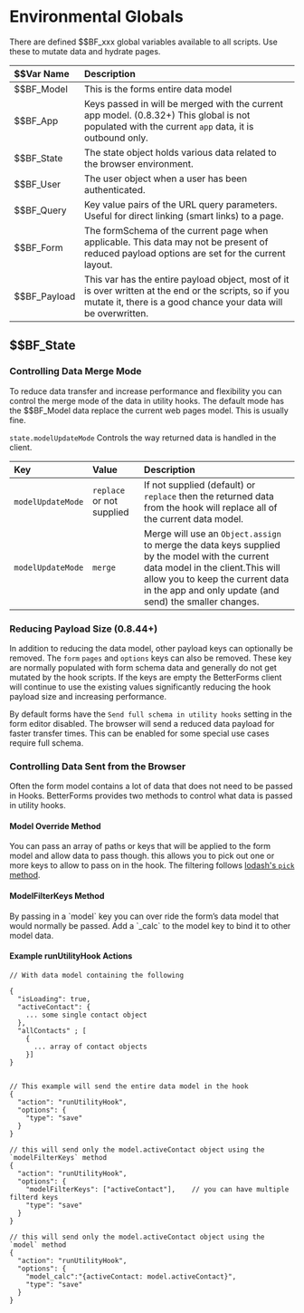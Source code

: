 # Environmental Globals

There are defined $$BF\_xxx global variables available to all scripts. Use these to mutate data and hydrate pages.

| $$Var Name | Description |
| :--- | :--- |
| $$BF\_Model | This is the forms entire data model |
| $$BF\_App | Keys passed in will be merged with the current app model.  \(0.8.32+\) This global is not populated with the current `app` data, it is outbound only. |
| $$BF\_State | The state object holds various data related to the browser environment. |
| $$BF\_User | The user object when a user has been authenticated. |
| $$BF\_Query | Key value pairs of the URL query parameters. Useful for direct linking \(smart links\) to a page. |
| $$BF\_Form | The formSchema of the current page when applicable. This data may not be present of reduced payload options are set for the current layout. |
| $$BF\_Payload | This var has the entire payload object, most of it is over written at the end or the scripts, so if you mutate it, there is a good chance your data will be overwritten. |

## $$BF\_State

### Controlling Data Merge Mode

To reduce data transfer and increase performance and flexibility you can control the merge mode of the data in utility hooks. The default mode has the $$BF\_Model data replace the current web pages model. This is usually fine. 

`state.modelUpdateMode` Controls the way returned data is handled in the client.

| Key | Value | Description |
| :--- | :--- | :--- |
| `modelUpdateMode` | `replace`  or not supplied | If not supplied \(default\) or `replace` then the returned data from the hook will replace all of the current data model.  |
| `modelUpdateMode` | `merge` | Merge will use an `Object.assign` to merge the data keys supplied by the model with the current data model in the client.This will allow you to keep the current data in the app and only update \(and send\) the smaller changes. |

### Reducing Payload Size \(0.8.44+\)

In addition to reducing the data model, other payload keys can optionally be removed. The `form` `pages` and `options` keys can also be removed. These key are normally populated with form schema data and generally do not get mutated by the hook scripts. If the keys are empty the BetterForms client will continue to use the existing values significantly reducing the hook payload size and increasing performance.

By default forms have the `Send full schema in utility hooks` setting in the form editor disabled. The browser will send a reduced data payload for faster transfer times. This can be enabled for some special use cases require full schema.

### Controlling Data Sent from the Browser

​Often the form model contains a lot of data that does not need to be passed in Hooks. BetterForms provides two methods to control what data is passed in utility hooks.

#### **Model Override Method**

You can pass an array of paths or keys that will be applied to the form model and allow data to pass though. this allows you to pick out one or more keys to allow to pass on in the hook. The filtering follows [lodash's `pick` method](https://lodash.com/docs/4.17.11#filter).

#### ​ModelFilterKeys Method

B​y passing in a \`model\` key you can over ride the form’s data model that would normally be passed. Add a \`\_calc\` to the model key to bind it to other model data.

#### Example runUtilityHook Actions

```text
// With data model containing the following

{
  "isLoading": true,
  "activeContact": {
    ... some single contact object
  },
  "allContacts" ; [
    {
      ... array of contact objects
    }]
}


// This example will send the entire data model in the hook
{
  "action": "runUtilityHook",
  "options": {
    "type": "save"
  }
}

// this will send only the model.activeContact object using the `modelFilterKeys` method
{
  "action": "runUtilityHook",
  "options": {
    "modelFilterKeys": ["activeContact"],    // you can have multiple filterd keys
    "type": "save"
  }
}

// this will send only the model.activeContact object using the `model` method
{
  "action": "runUtilityHook",
  "options": {
    "model_calc":"{activeContact: model.activeContact}",  
    "type": "save"
  }
}
```



 



